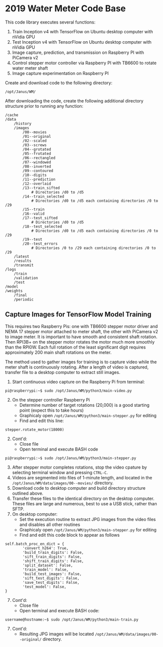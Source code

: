 # 2019 Water Meter Code Base

This code library executes several functions:

1. Train Inception v4 with TensorFlow on Ubuntu desktop computer with nVidia GPU
2. Test Inception v4 with TensorFlow on Ubuntu desktop computer with nVidia GPU
3. Image capture, prediction, and transmission on Raspberry PI with PiCamera v2
4. Control stepper motor controller via Raspberry PI with TB6600 to rotate water meter shaft
5. Image capture experimentation on Raspberry PI

Create and download code to the following directory:

```
/opt/Janus/WM/
```

After downloading the code, create the following additional directory structure prior to running any function:

```
/cache
/data
	/history
	/images
		/00--movies
		/01--original
		/02--scaled
		/03--screws
		/04--grotated
		/05--frotated
		/06--rectangled
		/07--windowed
		/08--inverted
		/09--contoured
		/10--digits
		/11--prediction
		/12--overlaid
		/13--train_sifted
			# Directories /d0 to /d5 
		/14--train_selected
			# Directories /d0 to /d5 each containing directories /0 to /29
		/15--train
		/16--valid
		/17--test_sifted
			# Directories /d0 to /d5 
		/18--test_selected
			# Directories /d0 to /d5 each containing directories /0 to /29
		/19--test
		/20--test_errors
			# Directories /0 to /29 each containing directories /0 to /29
	/latest
	/results
	/transmit
/logs
	/train
	/validation
	/test
/model
/weights
	/final
	/periodic
```

## Capture Images for TensorFlow Model Training

This requires two Raspberry Pis: one with TB6600 stepper motor driver and NEMA 17 stepper motor attached to meter shaft, the other with PiCamera v2 to image meter.  It is important to have smooth and consistent shaft rotation. Then RPI3B+ on the stepper motor rotates the motor much more smoothly than the RPI0W.  Each full rotation of the least significant digit requires approximately 200 main shaft rotations on the meter.

The method used to gather images for training is to capture video while the meter shaft is continuously rotating.  After a length of video is captured, transfer file to a desktop computer to extract still images.

1. Start continuous video capture on the Raspberry Pi from terminal:

```
pi@raspberrypi:~$ sudo /opt/Janus/WM/python3/main-video.py
```

2. On the stepper controller Raspberry Pi
   - Determine number of target rotations (20,000) is a good starting point (expect this to take hours)
   - Graphicaly open ```/opt/Janus/WM/python3/main-stepper.py``` for editing
   - Find and edit this line:

```
stepper.rotate_motor(18000)
```

2. Cont'd:
	 - Close file
	 - Open terminal and execute BASH code

```
pi@raspberrypi:~$ sudo /opt/Janus/WM/python3/main-stepper.py
```
 
3.  After stepper motor completes rotations, stop the video cpature by selecting terminal window and pressing ```CTRL-C```.
4.  Videos are segmented into files of 1-minute length, and located in the ```/opt/Janus/WM/data/images/00--movies/``` directory.
5.  Download code to desktop computer and build directory structure outlined above.
6.  Transfer these files to the identical directory on the desktop computer.  These files are large and numerous, best to use a USB stick, rather than SFTP.
7.  On desktop computer:
	  - Set the execution routine to extract JPG images from the video files and disables all other routines
	  - Graphicaly open ```/opt/Janus/WM/python3/main-stepper.py``` for editing
	  - Find and edit this code block to appear as follows
```
self.batch_proc_en_dict = {
		'convert_h264': True,
		'build_train_digits': False,
		'sift_train_digits': False,
		'shift_train_digits': False,
		'split_dataset': False,
		'train_model': False,
		'build_test_images': False,
		'sift_test_digits': False,
		'save_test_digits': False,
		'test_model': False,
}
```

7. Cont'd:
	 - Close file
	 - Open terminal and execute BASH code:

```
username@hostname:~$ sudo /opt/Janus/WM/python3/main-train.py
```
7. Cont'd:
	 - Resulting JPG images will be located ```/opt/Janus/WM/data/images/00--original/``` directory.
	
